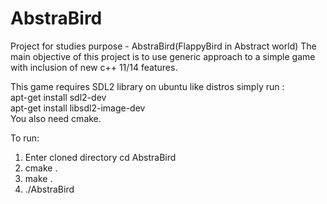 # AbstraBird
Project for studies purpose - AbstraBird(FlappyBird in Abstract world)
The main objective of this project is to use generic approach to a simple game with inclusion of new c++ 11/14 features. 

This game requires SDL2 library
on ubuntu like distros simply run :  
apt-get install sdl2-dev  
apt-get install libsdl2-image-dev  
You also need cmake.  

To run:
1) Enter cloned directory  cd AbstraBird
2) cmake .
3) make .
4) ./AbstraBird

